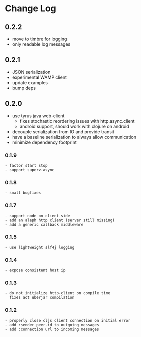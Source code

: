 # Change Log

## 0.2.2
 - move to timbre for logging
 - only readable log messages

## 0.2.1
 - JSON serialization
 - experimental WAMP client
 - update examples
 - bump deps

## 0.2.0
 - use tyrus java web-client
   + fixes stochastic reordering issues with http.async.client
   + android support, should work with clojure on android
 - decouple serialization from IO and provide transit
 - have a baseline serialization to always allow communication
 - minimize dependency footprint

### 0.1.9
    - factor start stop
    - support superv.async

### 0.1.8
    - small bugfixes

### 0.1.7
    - support node on client-side
    - add an aleph http client (server still missing)
    - add a generic callback middleware

### 0.1.5
    - use lightweight slf4j logging

### 0.1.4
    - expose consistent host ip

### 0.1.3
    - do not initialize http-client on compile time
      fixes aot uberjar compilation

### 0.1.2
    - properly close cljs client connection on initial error
    - add :sender peer-id to outgoing messages
    - add :connection url to incoming messages
